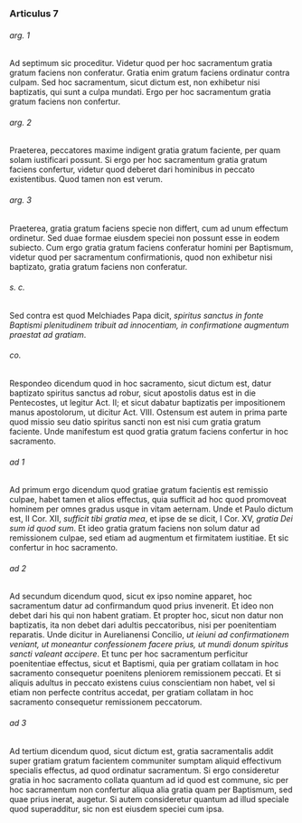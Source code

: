 ### Articulus 7

###### arg. 1
Ad septimum sic proceditur. Videtur quod per hoc sacramentum gratia gratum faciens non conferatur. Gratia enim gratum faciens ordinatur contra culpam. Sed hoc sacramentum, sicut dictum est, non exhibetur nisi baptizatis, qui sunt a culpa mundati. Ergo per hoc sacramentum gratia gratum faciens non confertur.

###### arg. 2
Praeterea, peccatores maxime indigent gratia gratum faciente, per quam solam iustificari possunt. Si ergo per hoc sacramentum gratia gratum faciens confertur, videtur quod deberet dari hominibus in peccato existentibus. Quod tamen non est verum.

###### arg. 3
Praeterea, gratia gratum faciens specie non differt, cum ad unum effectum ordinetur. Sed duae formae eiusdem speciei non possunt esse in eodem subiecto. Cum ergo gratia gratum faciens conferatur homini per Baptismum, videtur quod per sacramentum confirmationis, quod non exhibetur nisi baptizato, gratia gratum faciens non conferatur.

###### s. c.
Sed contra est quod Melchiades Papa dicit, *spiritus sanctus in fonte Baptismi plenitudinem tribuit ad innocentiam, in confirmatione augmentum praestat ad gratiam*.

###### co.
Respondeo dicendum quod in hoc sacramento, sicut dictum est, datur baptizato spiritus sanctus ad robur, sicut apostolis datus est in die Pentecostes, ut legitur Act. II; et sicut dabatur baptizatis per impositionem manus apostolorum, ut dicitur Act. VIII. Ostensum est autem in prima parte quod missio seu datio spiritus sancti non est nisi cum gratia gratum faciente. Unde manifestum est quod gratia gratum faciens confertur in hoc sacramento.

###### ad 1
Ad primum ergo dicendum quod gratiae gratum facientis est remissio culpae, habet tamen et alios effectus, quia sufficit ad hoc quod promoveat hominem per omnes gradus usque in vitam aeternam. Unde et Paulo dictum est, II Cor. XII, *sufficit tibi gratia mea*, et ipse de se dicit, I Cor. XV, *gratia Dei sum id quod sum*. Et ideo gratia gratum faciens non solum datur ad remissionem culpae, sed etiam ad augmentum et firmitatem iustitiae. Et sic confertur in hoc sacramento.

###### ad 2
Ad secundum dicendum quod, sicut ex ipso nomine apparet, hoc sacramentum datur ad confirmandum quod prius invenerit. Et ideo non debet dari his qui non habent gratiam. Et propter hoc, sicut non datur non baptizatis, ita non debet dari adultis peccatoribus, nisi per poenitentiam reparatis. Unde dicitur in Aurelianensi Concilio, *ut ieiuni ad confirmationem veniant, ut moneantur confessionem facere prius, ut mundi donum spiritus sancti valeant accipere*. Et tunc per hoc sacramentum perficitur poenitentiae effectus, sicut et Baptismi, quia per gratiam collatam in hoc sacramento consequetur poenitens pleniorem remissionem peccati. Et si aliquis adultus in peccato existens cuius conscientiam non habet, vel si etiam non perfecte contritus accedat, per gratiam collatam in hoc sacramento consequetur remissionem peccatorum.

###### ad 3
Ad tertium dicendum quod, sicut dictum est, gratia sacramentalis addit super gratiam gratum facientem communiter sumptam aliquid effectivum specialis effectus, ad quod ordinatur sacramentum. Si ergo consideretur gratia in hoc sacramento collata quantum ad id quod est commune, sic per hoc sacramentum non confertur aliqua alia gratia quam per Baptismum, sed quae prius inerat, augetur. Si autem consideretur quantum ad illud speciale quod superadditur, sic non est eiusdem speciei cum ipsa.


